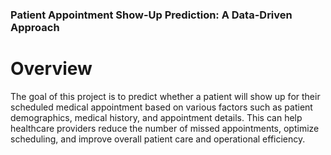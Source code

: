 ### Patient Appointment Show-Up Prediction: A Data-Driven Approach

# Overview

The goal of this project is to predict whether a patient will show up for their scheduled medical appointment based on various factors such as patient demographics, medical history, and appointment details. This can help healthcare providers reduce the number of missed appointments, optimize scheduling, and improve overall patient care and operational efficiency.
